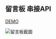 ## 留言板 串接API

[DEMO](https://yuniniwu.github.io/message-board/)

<img width="ˋ240" alt="留言板截圖" src="https://user-images.githubusercontent.com/20063249/115719113-5de72b00-a3ae-11eb-8f21-b9357254dc4d.png">
